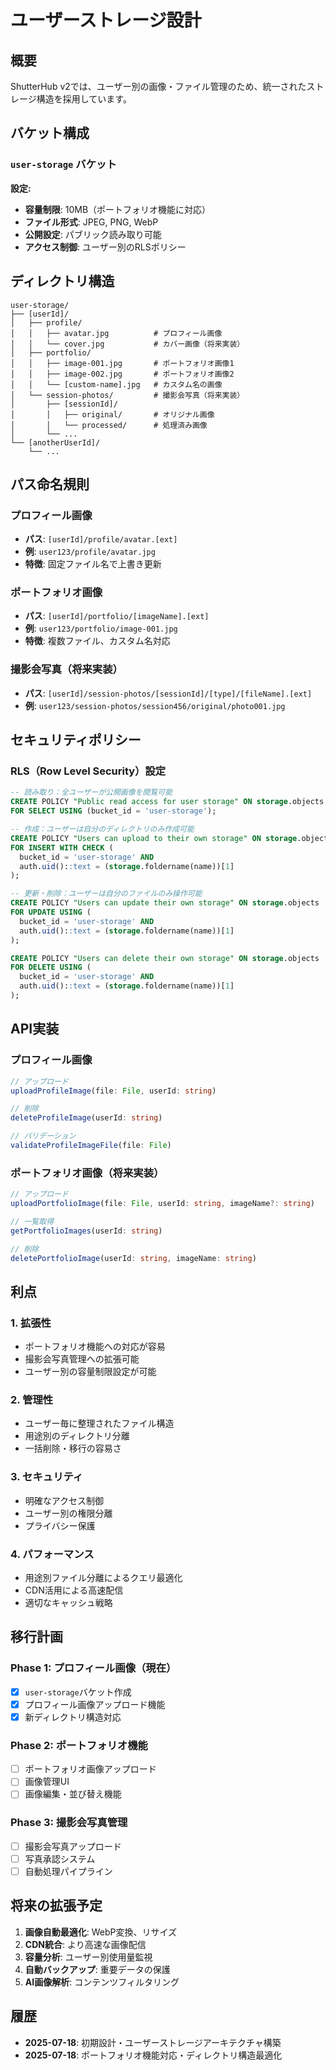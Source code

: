 # ユーザーストレージ設計

## 概要

ShutterHub v2では、ユーザー別の画像・ファイル管理のため、統一されたストレージ構造を採用しています。

## バケット構成

### `user-storage` バケット

**設定:**
- **容量制限**: 10MB（ポートフォリオ機能に対応）
- **ファイル形式**: JPEG, PNG, WebP
- **公開設定**: パブリック読み取り可能
- **アクセス制御**: ユーザー別のRLSポリシー

## ディレクトリ構造

```
user-storage/
├── [userId]/
│   ├── profile/
│   │   ├── avatar.jpg          # プロフィール画像
│   │   └── cover.jpg           # カバー画像（将来実装）
│   ├── portfolio/
│   │   ├── image-001.jpg       # ポートフォリオ画像1
│   │   ├── image-002.jpg       # ポートフォリオ画像2
│   │   └── [custom-name].jpg   # カスタム名の画像
│   └── session-photos/         # 撮影会写真（将来実装）
│       ├── [sessionId]/
│       │   ├── original/       # オリジナル画像
│       │   └── processed/      # 処理済み画像
│       └── ...
└── [anotherUserId]/
    └── ...
```

## パス命名規則

### プロフィール画像
- **パス**: `[userId]/profile/avatar.[ext]`
- **例**: `user123/profile/avatar.jpg`
- **特徴**: 固定ファイル名で上書き更新

### ポートフォリオ画像
- **パス**: `[userId]/portfolio/[imageName].[ext]`
- **例**: `user123/portfolio/image-001.jpg`
- **特徴**: 複数ファイル、カスタム名対応

### 撮影会写真（将来実装）
- **パス**: `[userId]/session-photos/[sessionId]/[type]/[fileName].[ext]`
- **例**: `user123/session-photos/session456/original/photo001.jpg`

## セキュリティポリシー

### RLS（Row Level Security）設定

```sql
-- 読み取り：全ユーザーが公開画像を閲覧可能
CREATE POLICY "Public read access for user storage" ON storage.objects
FOR SELECT USING (bucket_id = 'user-storage');

-- 作成：ユーザーは自分のディレクトリのみ作成可能
CREATE POLICY "Users can upload to their own storage" ON storage.objects
FOR INSERT WITH CHECK (
  bucket_id = 'user-storage' AND 
  auth.uid()::text = (storage.foldername(name))[1]
);

-- 更新・削除：ユーザーは自分のファイルのみ操作可能
CREATE POLICY "Users can update their own storage" ON storage.objects
FOR UPDATE USING (
  bucket_id = 'user-storage' AND 
  auth.uid()::text = (storage.foldername(name))[1]
);

CREATE POLICY "Users can delete their own storage" ON storage.objects
FOR DELETE USING (
  bucket_id = 'user-storage' AND 
  auth.uid()::text = (storage.foldername(name))[1]
);
```

## API実装

### プロフィール画像

```typescript
// アップロード
uploadProfileImage(file: File, userId: string)

// 削除
deleteProfileImage(userId: string)

// バリデーション
validateProfileImageFile(file: File)
```

### ポートフォリオ画像（将来実装）

```typescript
// アップロード
uploadPortfolioImage(file: File, userId: string, imageName?: string)

// 一覧取得
getPortfolioImages(userId: string)

// 削除
deletePortfolioImage(userId: string, imageName: string)
```

## 利点

### 1. 拡張性
- ポートフォリオ機能への対応が容易
- 撮影会写真管理への拡張可能
- ユーザー別の容量制限設定が可能

### 2. 管理性
- ユーザー毎に整理されたファイル構造
- 用途別のディレクトリ分離
- 一括削除・移行の容易さ

### 3. セキュリティ
- 明確なアクセス制御
- ユーザー別の権限分離
- プライバシー保護

### 4. パフォーマンス
- 用途別ファイル分離によるクエリ最適化
- CDN活用による高速配信
- 適切なキャッシュ戦略

## 移行計画

### Phase 1: プロフィール画像（現在）
- [x] `user-storage`バケット作成
- [x] プロフィール画像アップロード機能
- [x] 新ディレクトリ構造対応

### Phase 2: ポートフォリオ機能
- [ ] ポートフォリオ画像アップロード
- [ ] 画像管理UI
- [ ] 画像編集・並び替え機能

### Phase 3: 撮影会写真管理
- [ ] 撮影会写真アップロード
- [ ] 写真承認システム
- [ ] 自動処理パイプライン

## 将来の拡張予定

1. **画像自動最適化**: WebP変換、リサイズ
2. **CDN統合**: より高速な画像配信
3. **容量分析**: ユーザー別使用量監視
4. **自動バックアップ**: 重要データの保護
5. **AI画像解析**: コンテンツフィルタリング

## 履歴

- **2025-07-18**: 初期設計・ユーザーストレージアーキテクチャ構築
- **2025-07-18**: ポートフォリオ機能対応・ディレクトリ構造最適化 